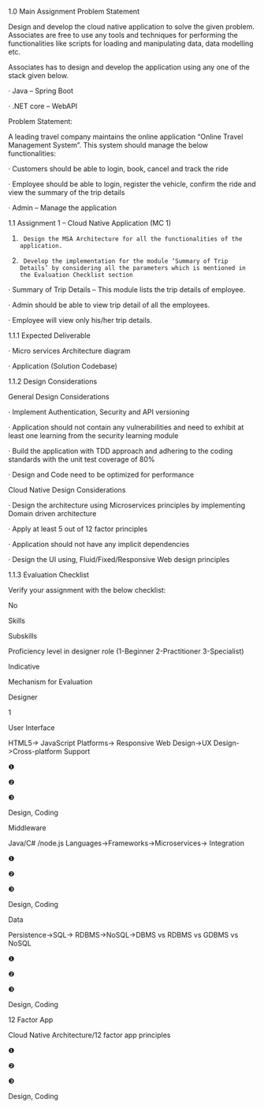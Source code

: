 
1.0         Main Assignment Problem Statement

Design and develop the cloud native application to solve the given problem. Associates are free to use any tools and techniques for performing the functionalities like scripts for loading and manipulating data, data modelling etc. 

Associates has to design and develop the application using any one of the stack given below.

·         Java – Spring Boot

·         .NET core – WebAPI

 

Problem Statement:

A leading travel company maintains the online application “Online Travel Management System”. This system should manage the below functionalities:

·         Customers should be able to login, book, cancel and track the ride

·         Employee should be able to login, register the vehicle, confirm the ride and view the summary of the trip details

·         Admin – Manage the application

 
1.1      Assignment 1 – Cloud Native Application (MC 1)

1)      Design the MSA Architecture for all the functionalities of the application.

2)      Develop the implementation for the module ‘Summary of Trip Details’ by considering all the parameters which is mentioned in the Evaluation Checklist section

 

·         Summary of Trip Details – This module lists the trip details of employee.

·         Admin should be able to view trip detail of all the employees.

·        Employee will view only his/her trip details.

 
1.1.1          Expected Deliverable

·         Micro services Architecture diagram

·         Application (Solution Codebase)

 
1.1.2          Design Considerations

General Design Considerations

·         Implement Authentication, Security and API versioning

·         Application should not contain any vulnerabilities and need to exhibit at least one learning from the security learning module

·         Build the application with TDD approach and adhering to the coding standards with the unit test coverage of 80%

·         Design and Code need to be optimized for performance

Cloud Native Design Considerations

·         Design the architecture using Microservices principles by implementing Domain driven architecture

·         Apply at least 5 out of 12 factor principles

·         Application should not have any implicit dependencies

·         Design the UI using, Fluid/Fixed/Responsive Web design principles

 
1.1.3          Evaluation Checklist

Verify your assignment with the below checklist:

No
	

Skills
	

Subskills
	

Proficiency level in designer role
(1-Beginner 2-Practitioner 3-Specialist)
	

Indicative

Mechanism for Evaluation

Designer

1
	

User Interface
	

HTML5-> JavaScript Platforms-> Responsive Web Design->UX Design->Cross-platform Support
	

❶
	

❷
	

❸
	

Design, Coding

Middleware
	

Java/C# /node.js
Languages->Frameworks->Microservices-> Integration
	

❶
	

❷
	

❸
	

Design, Coding

Data
	

Persistence->SQL-> RDBMS->NoSQL->DBMS vs RDBMS vs GDBMS vs NoSQL
	

❶
	

❷
	

❸
	

Design, Coding

12 Factor App
	

Cloud Native Architecture/12 factor app principles
	

❶
	

❷
	

❸
	

Design, Coding

 

 

 
